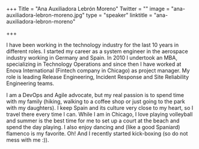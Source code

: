 +++
Title = "Ana Auxiliadora Lebrón Moreno"
Twitter = ""
image = "ana-auxiliadora-lebron-moreno.jpg"
type = "speaker"
linktitle = "ana-auxiliadora-lebron-moreno"

+++

I have been working in the technology industry for the last 10 years in different roles. I started my career as a system engineer in the aerospace industry working in Germany and Spain. In 2010 I undertook an MBA, specializing in Technology Operations and since then I have worked at Enova International (Fintech company in Chicago) as project manager. My role is leading Release Engineering, Incident Response and Site Reliability Engineering teams.

I am a DevOps and Agile advocate, but my real passion is to spend time with my family (hiking, walking to a coffee shop or just going to the park with my daughters). I keep Spain and its culture very close to my heart, so I travel there every time I can. While I am in Chicago, I love playing volleyball and summer is the best time for me to set up a court at the beach and spend the day playing. I also enjoy dancing and (like a good Spaniard) flamenco is my favorite. Oh! And I recently started kick-boxing (so do not mess with me :)).